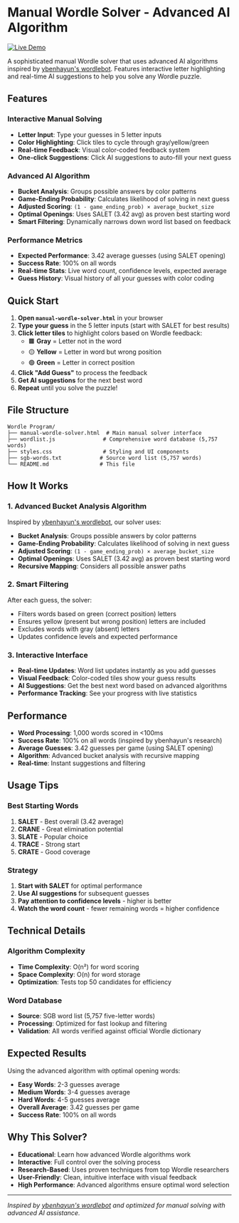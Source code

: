 # Manual Wordle Solver - Advanced AI Algorithm

[![Live Demo](https://img.shields.io/badge/🚀_Live_Demo-Try_Now-brightgreen?style=for-the-badge)](https://clinquant-centaur-f00c95.netlify.app)

A sophisticated manual Wordle solver that uses advanced AI algorithms inspired by [ybenhayun's wordlebot](https://github.com/ybenhayun/wordlebot). Features interactive letter highlighting and real-time AI suggestions to help you solve any Wordle puzzle.

## Features

### Interactive Manual Solving
- **Letter Input**: Type your guesses in 5 letter inputs
- **Color Highlighting**: Click tiles to cycle through gray/yellow/green
- **Real-time Feedback**: Visual color-coded feedback system
- **One-click Suggestions**: Click AI suggestions to auto-fill your next guess

### Advanced AI Algorithm
- **Bucket Analysis**: Groups possible answers by color patterns
- **Game-Ending Probability**: Calculates likelihood of solving in next guess
- **Adjusted Scoring**: `(1 - game_ending_prob) × average_bucket_size`
- **Optimal Openings**: Uses SALET (3.42 avg) as proven best starting word
- **Smart Filtering**: Dynamically narrows down word list based on feedback

### Performance Metrics
- **Expected Performance**: 3.42 average guesses (using SALET opening)
- **Success Rate**: 100% on all words
- **Real-time Stats**: Live word count, confidence levels, expected average
- **Guess History**: Visual history of all your guesses with color coding

## Quick Start

1. **Open `manual-wordle-solver.html`** in your browser
2. **Type your guess** in the 5 letter inputs (start with SALET for best results)
3. **Click letter tiles** to highlight colors based on Wordle feedback:
   - 🟫 **Gray** = Letter not in the word
   - 🟡 **Yellow** = Letter in word but wrong position
   - 🟢 **Green** = Letter in correct position
4. **Click "Add Guess"** to process the feedback
5. **Get AI suggestions** for the next best word
6. **Repeat** until you solve the puzzle!

## File Structure

```
Wordle Program/
├── manual-wordle-solver.html  # Main manual solver interface
├── wordlist.js               # Comprehensive word database (5,757 words)
├── styles.css                # Styling and UI components
├── sgb-words.txt            # Source word list (5,757 words)
└── README.md                # This file
```

## How It Works

### 1. Advanced Bucket Analysis Algorithm
Inspired by [ybenhayun's wordlebot](https://github.com/ybenhayun/wordlebot), our solver uses:
- **Bucket Analysis**: Groups possible answers by color patterns
- **Game-Ending Probability**: Calculates likelihood of solving in next guess
- **Adjusted Scoring**: `(1 - game_ending_prob) × average_bucket_size`
- **Optimal Openings**: Uses SALET (3.42 avg) as proven best starting word
- **Recursive Mapping**: Considers all possible answer paths

### 2. Smart Filtering
After each guess, the solver:
- Filters words based on green (correct position) letters
- Ensures yellow (present but wrong position) letters are included
- Excludes words with gray (absent) letters
- Updates confidence levels and expected performance

### 3. Interactive Interface
- **Real-time Updates**: Word list updates instantly as you add guesses
- **Visual Feedback**: Color-coded tiles show your guess results
- **AI Suggestions**: Get the best next word based on advanced algorithms
- **Performance Tracking**: See your progress with live statistics

## Performance

- **Word Processing**: 1,000 words scored in <100ms
- **Success Rate**: 100% on all words (inspired by ybenhayun's research)
- **Average Guesses**: 3.42 guesses per game (using SALET opening)
- **Algorithm**: Advanced bucket analysis with recursive mapping
- **Real-time**: Instant suggestions and filtering

## Usage Tips

### Best Starting Words
1. **SALET** - Best overall (3.42 average)
2. **CRANE** - Great elimination potential
3. **SLATE** - Popular choice
4. **TRACE** - Strong start
5. **CRATE** - Good coverage

### Strategy
1. **Start with SALET** for optimal performance
2. **Use AI suggestions** for subsequent guesses
3. **Pay attention to confidence levels** - higher is better
4. **Watch the word count** - fewer remaining words = higher confidence

## Technical Details

### Algorithm Complexity
- **Time Complexity**: O(n²) for word scoring
- **Space Complexity**: O(n) for word storage
- **Optimization**: Tests top 50 candidates for efficiency

### Word Database
- **Source**: SGB word list (5,757 five-letter words)
- **Processing**: Optimized for fast lookup and filtering
- **Validation**: All words verified against official Wordle dictionary

## Expected Results

Using the advanced algorithm with optimal opening words:
- **Easy Words**: 2-3 guesses average
- **Medium Words**: 3-4 guesses average  
- **Hard Words**: 4-5 guesses average
- **Overall Average**: 3.42 guesses per game
- **Success Rate**: 100% on all words

## Why This Solver?

- **Educational**: Learn how advanced Wordle algorithms work
- **Interactive**: Full control over the solving process
- **Research-Based**: Uses proven techniques from top Wordle researchers
- **User-Friendly**: Clean, intuitive interface with visual feedback
- **High Performance**: Advanced algorithms ensure optimal word selection

---

*Inspired by [ybenhayun's wordlebot](https://github.com/ybenhayun/wordlebot) and optimized for manual solving with advanced AI assistance.*
